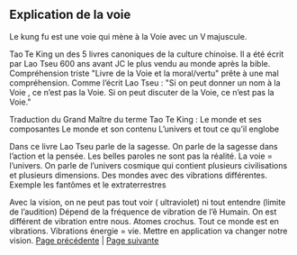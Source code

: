 ## Explication de la voie 
Le kung fu est une voie qui mène à la Voie avec un V majuscule.

Tao Te King un des 5 livres canoniques de la culture chinoise. Il a été écrit par Lao Tseu 600 ans avant JC le plus vendu au monde après la bible. Compréhension triste "Livre de la Voie et la moral/vertu" prête à une mal compréhension. Comme l’écrit Lao Tseu : "Si on peut donner un nom à la Voie , ce n’est pas la Voie. Si on peut discuter de la Voie, ce n’est pas la Voie." 

Traduction du Grand Maître du terme Tao Te King :
Le monde et ses composantes 
Le monde et son contenu
L’univers et tout ce qu’il englobe

Dans ce livre Lao Tseu parle de la sagesse. On parle de la sagesse dans l’action et la pensée. Les belles paroles ne sont pas la réalité. La voie = l’univers. 
On parle de l’univers cosmique qui contient plusieurs civilisations et plusieurs dimensions. Des mondes avec des vibrations différentes. Exemple les fantômes et le extraterrestres 

Avec la vision, on ne peut pas tout voir ( ultraviolet) ni tout entendre (limite de l’audition)
Dépend de la fréquence de vibration de l’ê Humain. On est différent de vibration entre nous. Atomes crochus. Tout ce monde est en vibrations. Vibrations énergie = vie. Mettre en application va changer notre vision. 
[Page précédente](Cours%202ième%20niveau/2024-01-07-02.md) | [Page suivante](2024-01-07-04)